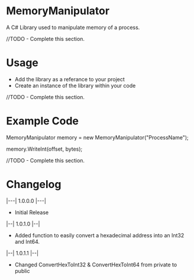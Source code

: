 # MemoryManipulator
A C# Library used to manipulate memory of a process.


//TODO - Complete this section.

# Usage

- Add the library as a referance to your project
- Create an instance of the library within your code


//TODO - Complete this section.

# Example Code

MemoryManipulator memory = new MemoryManipulator("ProcessName");

memory.WriteInt(offset, bytes);


//TODO - Complete this section.

# Changelog

|---| 1.0.0.0 |---|

- Initial Release


|--| 1.0.1.0 |--|

- Added function to easily convert a hexadecimal address into an Int32 and Int64.


|--| 1.0.1.1 |--|

- Changed ConvertHexToInt32 & ConvertHexToInt64 from private to public